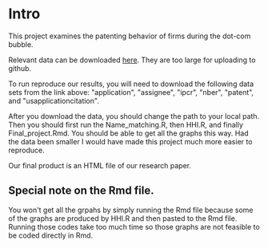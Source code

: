 # Intro

This project examines the patenting behavior of firms during the dot-com bubble. 

Relevant data can be downloaded [here](http://www.patentsview.org/download/). They are too large for uploading to github. 

To run reproduce our results, you will need to download the following data sets from the link above: "application", "assignee", "ipcr", "nber", "patent", and "usapplicationcitation". 

After you download the data, you should change the path to your local path. Then you should first run the Name_matching.R, then HHI.R, and finally Final_project.Rmd. You should be able to get all the graphs this way. Had the data been smaller I would have made this project much more easier to reproduce.   

Our final product is an HTML file of our research paper.

## Special note on the Rmd file. 

You won't get all the grpahs by simply running the Rmd file because some of the graphs are produced by HHI.R and then pasted to the Rmd file. Running those codes take too much time so those graphs are not feasible to be coded directly in Rmd. 

